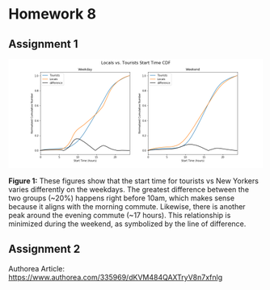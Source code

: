# Homework 8

## Assignment 1
![Alt text](Locals_vs_Tourists_Start_time.png)

**Figure 1:** These figures show that the start time for tourists vs New Yorkers varies differently on the weekdays. The greatest difference between the two groups (~20%) happens right before 10am, which makes sense because it aligns with the morning commute. Likewise, there is another peak around the evening commute (~17 hours). This relationship is minimized during the weekend, as symbolized by the line of difference. 

      
## Assignment 2
Authorea Article: https://www.authorea.com/335969/dKVM484QAXTryV8n7xfnlg

